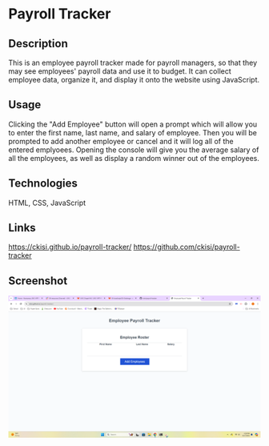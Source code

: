 # Payroll Tracker

## Description
This is an employee payroll tracker made for payroll managers, so that they may see employees' payroll data and use it to budget. It can collect employee data, organize it, and display it onto the website using JavaScript.

## Usage
Clicking the "Add Employee" button will open a prompt which will allow you to enter the first name, last name, and salary of employee. Then you will be prompted to add another employee or cancel and it will log all of the entered emplyoees. Opening the console will give you the average salary of all the employees, as well as display a random winner out of the employees.

## Technologies
HTML, CSS, JavaScript

## Links
https://ckisi.github.io/payroll-tracker/
https://github.com/ckisi/payroll-tracker

## Screenshot
![payrollscreenshot](payrollscreenshot.png)
